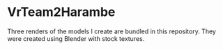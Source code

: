 # VrTeam2Harambe
Three renders of the models I create are bundled in this repository.
They were created using Blender with stock textures.
